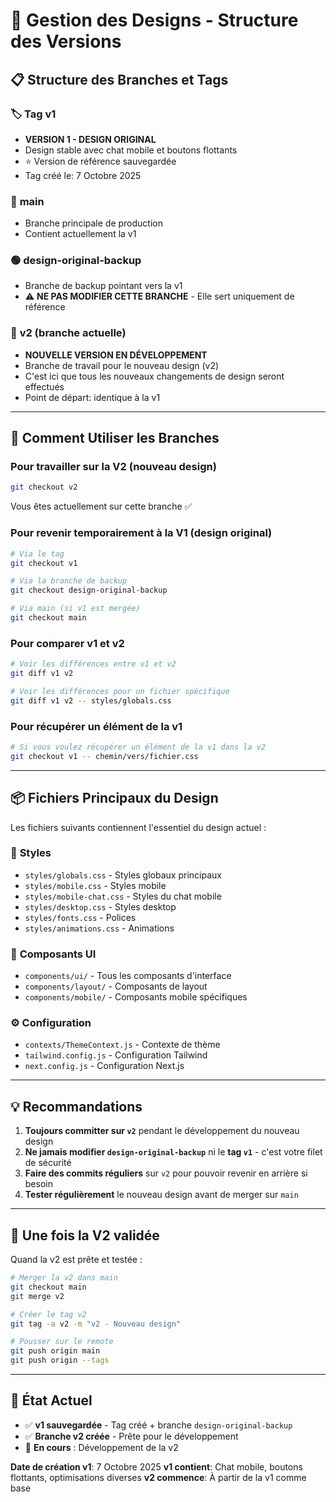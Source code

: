 # 🎨 Gestion des Designs - Structure des Versions

## 📋 Structure des Branches et Tags

### 🏷️ **Tag v1**
- **VERSION 1 - DESIGN ORIGINAL**
- Design stable avec chat mobile et boutons flottants
- ⭐ Version de référence sauvegardée
- Tag créé le: 7 Octobre 2025

### 🔵 **main**
- Branche principale de production
- Contient actuellement la v1

### 🟢 **design-original-backup**
- Branche de backup pointant vers la v1
- ⚠️ **NE PAS MODIFIER CETTE BRANCHE** - Elle sert uniquement de référence

### 🚀 **v2** (branche actuelle)
- **NOUVELLE VERSION EN DÉVELOPPEMENT**
- Branche de travail pour le nouveau design (v2)
- C'est ici que tous les nouveaux changements de design seront effectués
- Point de départ: identique à la v1

---

## 🔄 Comment Utiliser les Branches

### Pour travailler sur la V2 (nouveau design)
```bash
git checkout v2
```
Vous êtes actuellement sur cette branche ✅

### Pour revenir temporairement à la V1 (design original)
```bash
# Via le tag
git checkout v1

# Via la branche de backup
git checkout design-original-backup

# Via main (si v1 est mergée)
git checkout main
```

### Pour comparer v1 et v2
```bash
# Voir les différences entre v1 et v2
git diff v1 v2

# Voir les différences pour un fichier spécifique
git diff v1 v2 -- styles/globals.css
```

### Pour récupérer un élément de la v1
```bash
# Si vous voulez récupérer un élément de la v1 dans la v2
git checkout v1 -- chemin/vers/fichier.css
```

---

## 📦 Fichiers Principaux du Design

Les fichiers suivants contiennent l'essentiel du design actuel :

### 🎨 **Styles**
- `styles/globals.css` - Styles globaux principaux
- `styles/mobile.css` - Styles mobile
- `styles/mobile-chat.css` - Styles du chat mobile
- `styles/desktop.css` - Styles desktop
- `styles/fonts.css` - Polices
- `styles/animations.css` - Animations

### 🧩 **Composants UI**
- `components/ui/` - Tous les composants d'interface
- `components/layout/` - Composants de layout
- `components/mobile/` - Composants mobile spécifiques

### ⚙️ **Configuration**
- `contexts/ThemeContext.js` - Contexte de thème
- `tailwind.config.js` - Configuration Tailwind
- `next.config.js` - Configuration Next.js

---

## 💡 Recommandations

1. **Toujours committer sur `v2`** pendant le développement du nouveau design
2. **Ne jamais modifier `design-original-backup`** ni le **tag `v1`** - c'est votre filet de sécurité
3. **Faire des commits réguliers** sur `v2` pour pouvoir revenir en arrière si besoin
4. **Tester régulièrement** le nouveau design avant de merger sur `main`

---

## 🚀 Une fois la V2 validée

Quand la v2 est prête et testée :

```bash
# Merger la v2 dans main
git checkout main
git merge v2

# Créer le tag v2
git tag -a v2 -m "v2 - Nouveau design"

# Pousser sur le remote
git push origin main
git push origin --tags
```

---

## 📝 État Actuel

- ✅ **v1 sauvegardée** - Tag créé + branche `design-original-backup`
- ✅ **Branche v2 créée** - Prête pour le développement
- 🎯 **En cours** : Développement de la v2

**Date de création v1**: 7 Octobre 2025
**v1 contient**: Chat mobile, boutons flottants, optimisations diverses
**v2 commence**: À partir de la v1 comme base

